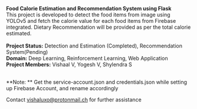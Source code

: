 **Food Calorie Estimation and Recommendation System using Flask**<br>
This project is developed to detect the food items from image using YOLOv5 and fetch the calorie value for each food items from Firebase integrated. Dietary Recommendation will be provided as per the total calorie estimated.<br><br>
**Project Status:**  Detection and Estimation (Completed), Recommendation System(Pending)<br>
**Domain:**  Deep Learning, Reinforcement Learning, Web Application<br>
**Project Members:**  Vishaal V, Yogesh V, Shylendra S<br><br>

**Note: ** Get the service-account.json and credentials.json while setting up Firebase Account, and rename accordingly

Contact vishaluxo@protonmail.ch for further assistance

